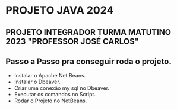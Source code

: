# PROJETO JAVA 2024

## PROJETO INTEGRADOR TURMA MATUTINO 2023 "PROFESSOR JOSÉ CARLOS"

##  Passo a Passo pra conseguir roda o projeto. 

- Instalar o Apache Net Beans.
- Instalar o Dbeaver.
- Criar uma conexão my sql no Dbeaver.
- Executar os comandos no Script.
- Rodar o Projeto no NetBeans.

 
  

